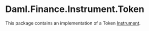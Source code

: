 # Daml.Finance.Instrument.Token

This package contains an implementation of a Token
[Instrument](../../../../docs/Glossary.md#instrument).
